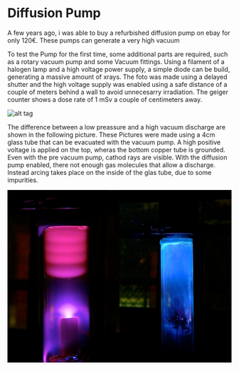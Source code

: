 <script src="js/w3.js"></script>
<div w3-include-html="bar.html"></div>
<script>w3.includeHTML();</script>

# Diffusion Pump

A few years ago, i was able to buy a refurbished diffusion pump on ebay for only 120€.
These pumps can generate a very high vacuum

To test the Pump for the first time, some additional parts are required, such as a rotary vacuum pump and some Vacuum fittings.
Using a filament of a halogen lamp and a high voltage power supply, a simple diode can be build, generating a massive amount of xrays.
The foto was made using a delayed shutter and the high voltage supply was enabled using a safe distance of a couple of meters behind a wall to avoid unnecesarry irradiation.
The geiger counter shows a dose rate of 1 mSv a couple of centimeters away.

![alt tag](images/xray.jpg)

The difference between a low preassure and a high vacuum discharge are shown in the following picture.
These Pictures were made using a 4cm glass tube that can be evacuated with the vacuum pump.
A high positive voltage is applied on the top, wheras the bottom copper tube is grounded.
Even with the pre vacuum pump, cathod rays are visible.
With the diffusion pump enabled, there not enough gas molecules that allow a discharge.
Instead arcing takes place on the inside of the glas tube, due to some impurities.

![alt tag](images/disch.jpg)


